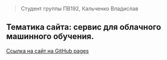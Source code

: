 > Студент группы ПВ192, Кальченко Владислав

## Тематика сайта: сервис для облачного машинного обучения.

[Ссылка на сайт на GitHub pages](https://v31r.github.io/)

